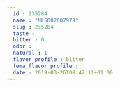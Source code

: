 ```yaml
---
  id : 235284
  name : "MLS002607979"
  slug : 235284
  taste : 
  bitter : 0
  odor : 
  natural : 1
  flavor_profile : bitter
  fema_flavor_profile : 
  date : 2019-03-26T08:47:11+01:00
---
```



